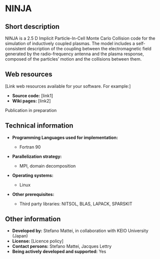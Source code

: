# NINJA

## Short description

NINJA is a 2.5 D Implicit Particle-In-Cell Monte Carlo Collision code for the simulation of inductively coupled plasmas.
The model includes a self-consistent description of the coupling between the electromagnetic field generated by the radio-frequency antenna and the plasma response, composed of the particles’ motion and the collisions between them.

## Web resources

[Link web resources available for your software. For example:] 

* __Source code:__ \[link1\]
* __Wiki pages:__ \[link2\]

 
Publication in preparation

## Technical information

 

* __Programming Languages used for implementation:__ 
  
    - Fortran 90
  
  
  
* __Parallelization strategy:__ 
  
    - MPI, domain decomposition
  
  
  
* __Operating systems:__ 
  
    - Linux
  
  
  
* __Other prerequisites:__ 
  
    - Third party libraries: NITSOL, BLAS, LAPACK, SPARSKIT
  
  
  

## Other information

 

* __Developed by:__ Stefano Mattei, in collaboration with KEIO University (Japan) [
  ](mailto:stefano.mattei@cernNOSPAMPLEASE.ch)
* __License:__ \[Licence policy\]
* __Contact persons:__ Stefano Mattei, Jacques Lettry
* __Being actively developed and supported:__ Yes

 